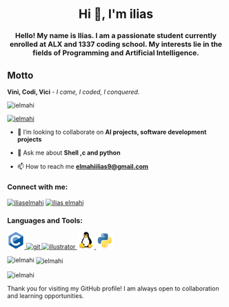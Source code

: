 <h1 align="center">Hi 👋, I'm ilias</h1>
<h3 align="center">Hello! My name is Ilias. I am a passionate student currently enrolled at ALX and 1337 coding school. My interests lie in the fields of Programming and Artificial Intelligence.</h3>

## Motto
**Vini, Codi, Vici** - *I came, I coded, I conquered.*

<p align="left"> <img src="https://komarev.com/ghpvc/?username=ielmahi&label=Profile%20views&color=0e75b6&style=flat" alt="ielmahi" /> </p>

<p align="left"> <a href="https://github.com/ryo-ma/github-profile-trophy"><img src="https://github-profile-trophy.vercel.app/?username=ielmahi" alt="ielmahi" /></a> </p>

- 👯 I’m looking to collaborate on **AI projects, software development projects**

- 💬 Ask me about **Shell ,c and python**

- 📫 How to reach me **elmahiilias9@gmail.com**

<h3 align="left">Connect with me:</h3>
<p align="left">
<a href="https://twitter.com/iliaselmahi" target="blank"><img align="center" src="https://raw.githubusercontent.com/rahuldkjain/github-profile-readme-generator/master/src/images/icons/Social/twitter.svg" alt="iliaselmahi" height="30" width="40" /></a>
<a href="https://linkedin.com/in/ilias elmahi" target="blank"><img align="center" src="https://raw.githubusercontent.com/rahuldkjain/github-profile-readme-generator/master/src/images/icons/Social/linked-in-alt.svg" alt="ilias elmahi" height="30" width="40" /></a>
</p>

<h3 align="left">Languages and Tools:</h3>
<p align="left"> <a href="https://www.cprogramming.com/" target="_blank" rel="noreferrer"> <img src="https://raw.githubusercontent.com/devicons/devicon/master/icons/c/c-original.svg" alt="c" width="40" height="40"/> </a> <a href="https://git-scm.com/" target="_blank" rel="noreferrer"> <img src="https://www.vectorlogo.zone/logos/git-scm/git-scm-icon.svg" alt="git" width="40" height="40"/> </a> <a href="https://www.adobe.com/in/products/illustrator.html" target="_blank" rel="noreferrer"> <img src="https://www.vectorlogo.zone/logos/adobe_illustrator/adobe_illustrator-icon.svg" alt="illustrator" width="40" height="40"/> </a> <a href="https://www.linux.org/" target="_blank" rel="noreferrer"> <img src="https://raw.githubusercontent.com/devicons/devicon/master/icons/linux/linux-original.svg" alt="linux" width="40" height="40"/> </a> <a href="https://www.python.org" target="_blank" rel="noreferrer"> <img src="https://raw.githubusercontent.com/devicons/devicon/master/icons/python/python-original.svg" alt="python" width="40" height="40"/> </a> </p>

<p><img align="left" src="https://github-readme-stats.vercel.app/api/top-langs?username=ielmahi&show_icons=true&locale=en&layout=compact" alt="ielmahi" /></p>

<p>&nbsp;<img align="center" src="https://github-readme-stats.vercel.app/api?username=ielmahi&show_icons=true&locale=en" alt="ielmahi" /></p>

<p><img align="center" src="https://github-readme-streak-stats.herokuapp.com/?user=ielmahi&" alt="ielmahi" /></p>

Thank you for visiting my GitHub profile! I am always open to collaboration and learning opportunities.
